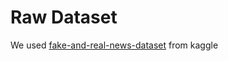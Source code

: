 # Raw Dataset
We used [fake-and-real-news-dataset](https://www.kaggle.com/datasets/clmentbisaillon/fake-and-real-news-dataset) from kaggle
